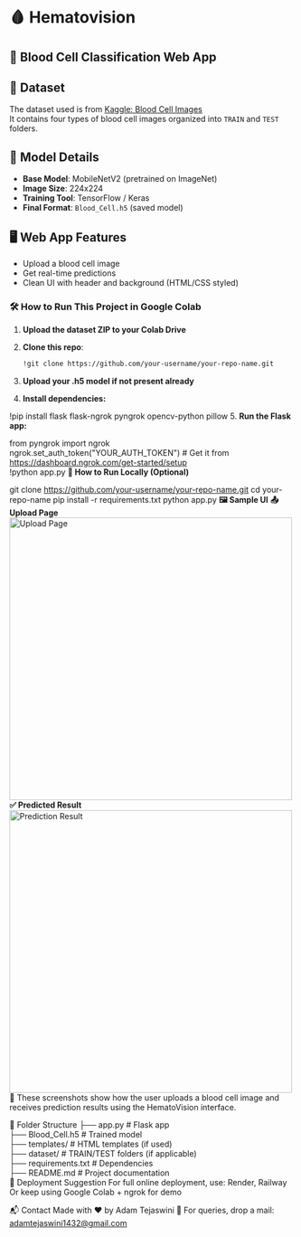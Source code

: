 # 🩸 Hematovision 
## 🔬 Blood Cell Classification Web App  

## 📁 Dataset

The dataset used is from [Kaggle: Blood Cell Images](https://www.kaggle.com/datasets/paultimothymooney/blood-cells)  
It contains four types of blood cell images organized into `TRAIN` and `TEST` folders.

## 🧠 Model Details

- **Base Model**: MobileNetV2 (pretrained on ImageNet)
- **Image Size**: 224x224
- **Training Tool**: TensorFlow / Keras
- **Final Format**: `Blood_Cell.h5` (saved model)

## 🖥️ Web App Features

- Upload a blood cell image
- Get real-time predictions
- Clean UI with header and background (HTML/CSS styled)

### 🛠️ How to Run This Project in Google Colab

1. **Upload the dataset ZIP to your Colab Drive**

2. **Clone this repo**:  
   ```bash
   !git clone https://github.com/your-username/your-repo-name.git
3. **Upload your .h5 model if not present already**

4. **Install dependencies:**

!pip install flask flask-ngrok pyngrok opencv-python pillow
5. **Run the Flask app:**

from pyngrok import ngrok  
ngrok.set_auth_token("YOUR_AUTH_TOKEN")  # Get it from https://dashboard.ngrok.com/get-started/setup  
!python app.py
**🧪 How to Run Locally (Optional)**

git clone https://github.com/your-username/your-repo-name.git
cd your-repo-name
pip install -r requirements.txt
python app.py
**🖼️ Sample UI**
**📤 Upload Page**
<img src="https://github.com/tejaswiniadam/BloodCellClassifier/main/assets/upload.jpg" width="500" alt="Upload Page">
**✅ Predicted Result**
<img src="https://github.com/tejaswiniadam/BloodCellClassifier/main/assets/predicted.jpg" width="500" alt="Prediction Result">
📌 These screenshots show how the user uploads a blood cell image and receives prediction results using the HematoVision interface.

📂 Folder Structure
├── app.py               # Flask app  
├── Blood_Cell.h5        # Trained model  
├── templates/           # HTML templates (if used)  
├── dataset/             # TRAIN/TEST folders (if applicable)  
├── requirements.txt     # Dependencies  
├── README.md            # Project documentation  
🚀 Deployment Suggestion
For full online deployment, use: Render, Railway
Or keep using Google Colab + ngrok for demo

📬 Contact
Made with ❤️ by Adam Tejaswini
📧 For queries, drop a mail: adamtejaswini1432@gmail.com
